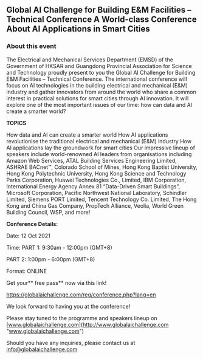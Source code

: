 ## Global AI Challenge for Building E&M Facilities – Technical Conference A World-class Conference About AI Applications in Smart Cities

### About this event
The Electrical and Mechanical Services Department (EMSD) of the Government of HKSAR and Guangdong Provincial Association for Science and Technology proudly present to you the Global AI Challenge for Building E&M Facilities – Technical Conference. The international conference will focus on AI technologies in the building electrical and mechanical (E&M) industry and gather innovators from around the world who share a common interest in practical solutions for smart cities through AI innovation. It will explore one of the most important issues of our time: how can data and AI create a smarter world?

**TOPICS**

How data and AI can create a smarter world
How AI applications revolutionise the traditional electrical and mechanical (E&M) industry
How AI applications lay the groundwork for smart cities
Our impressive lineup of speakers include world-renowned AI leaders from organisations including Amazon Web Services, ATAL Building Services Engineering Limited, ASHRAE BACnet™️, Colorado School of Mines, Hong Kong Baptist University, Hong Kong Polytechnic University, Hong Kong Science and Technology Parks Corporation, Huawei Technologies Co., Limited, IBM Corporation, International Energy Agency Annex 81 “Data-Driven Smart Buildings”, Microsoft Corporation, Pacific Northwest National Laboratory, Schindler Limited, Siemens PORT Limited, Tencent Technology Co. Limited, The Hong Kong and China Gas Company, PropTech Alliance, Veolia, World Green Building Council, WSP, and more!

**Conference Details:**

Date: 12 Oct 2021

Time: PART 1: 9:30am - 12:00pm (GMT+8)

PART 2: 1:00pm - 6:00pm (GMT+8)

Format: ONLINE

Get your** free pass** now via this link!

https://globalaichallenge.com/reg/conference.php?lang=en

We look forward to having you at the conference!

Please stay tuned to the programme and speakers lineup on [www.globalaichallenge.com](http://www.globalaichallenge.com "www.globalaichallenge.com")

Should you have any inquiries, please contact us at info@globalaichallenge.com
